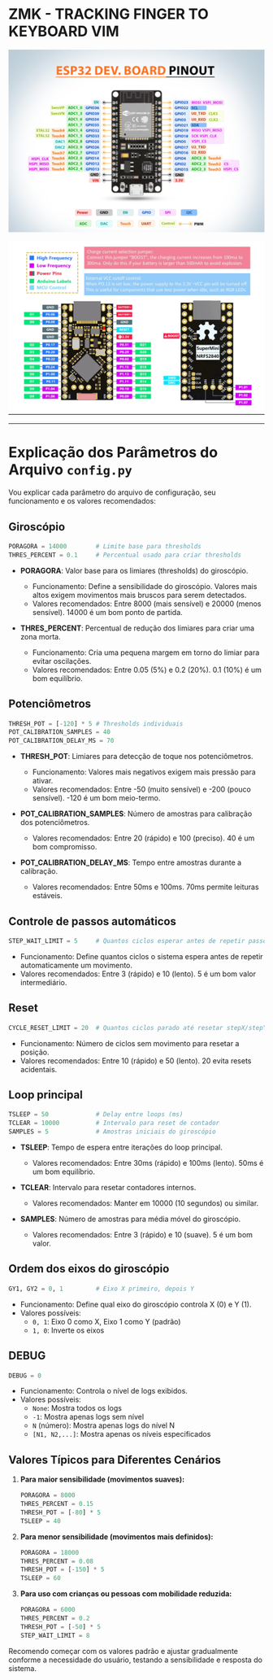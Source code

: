 # ZMK - TRACKING FINGER TO KEYBOARD VIM

![alt text](img_esp3200.png "esp32")

![alt text](img_nrf5284000.png "nrf5284000")

---

# Explicação dos Parâmetros do Arquivo `config.py`

Vou explicar cada parâmetro do arquivo de configuração, seu funcionamento e os valores recomendados:

## Giroscópio
```python
PORAGORA = 14000        # Limite base para thresholds
THRES_PERCENT = 0.1     # Percentual usado para criar thresholds
```

- **PORAGORA**: Valor base para os limiares (thresholds) do giroscópio.
  - Funcionamento: Define a sensibilidade do giroscópio. Valores mais altos exigem movimentos mais bruscos para serem detectados.
  - Valores recomendados: Entre 8000 (mais sensível) e 20000 (menos sensível). 14000 é um bom ponto de partida.

- **THRES_PERCENT**: Percentual de redução dos limiares para criar uma zona morta.
  - Funcionamento: Cria uma pequena margem em torno do limiar para evitar oscilações.
  - Valores recomendados: Entre 0.05 (5%) e 0.2 (20%). 0.1 (10%) é um bom equilíbrio.

## Potenciômetros
```python
THRESH_POT = [-120] * 5 # Thresholds individuais
POT_CALIBRATION_SAMPLES = 40
POT_CALIBRATION_DELAY_MS = 70
```

- **THRESH_POT**: Limiares para detecção de toque nos potenciômetros.
  - Funcionamento: Valores mais negativos exigem mais pressão para ativar.
  - Valores recomendados: Entre -50 (muito sensível) e -200 (pouco sensível). -120 é um bom meio-termo.

- **POT_CALIBRATION_SAMPLES**: Número de amostras para calibração dos potenciômetros.
  - Valores recomendados: Entre 20 (rápido) e 100 (preciso). 40 é um bom compromisso.

- **POT_CALIBRATION_DELAY_MS**: Tempo entre amostras durante a calibração.
  - Valores recomendados: Entre 50ms e 100ms. 70ms permite leituras estáveis.

## Controle de passos automáticos
```python
STEP_WAIT_LIMIT = 5     # Quantos ciclos esperar antes de repetir passo
```

- Funcionamento: Define quantos ciclos o sistema espera antes de repetir automaticamente um movimento.
- Valores recomendados: Entre 3 (rápido) e 10 (lento). 5 é um bom valor intermediário.

## Reset
```python
CYCLE_RESET_LIMIT = 20  # Quantos ciclos parado até resetar stepX/stepY
```

- Funcionamento: Número de ciclos sem movimento para resetar a posição.
- Valores recomendados: Entre 10 (rápido) e 50 (lento). 20 evita resets acidentais.

## Loop principal
```python
TSLEEP = 50             # Delay entre loops (ms)
TCLEAR = 10000          # Intervalo para reset de contador
SAMPLES = 5             # Amostras iniciais do giroscópio
```

- **TSLEEP**: Tempo de espera entre iterações do loop principal.
  - Valores recomendados: Entre 30ms (rápido) e 100ms (lento). 50ms é um bom equilíbrio.

- **TCLEAR**: Intervalo para resetar contadores internos.
  - Valores recomendados: Manter em 10000 (10 segundos) ou similar.

- **SAMPLES**: Número de amostras para média móvel do giroscópio.
  - Valores recomendados: Entre 3 (rápido) e 10 (suave). 5 é um bom valor.

## Ordem dos eixos do giroscópio
```python
GY1, GY2 = 0, 1         # Eixo X primeiro, depois Y
```

- Funcionamento: Define qual eixo do giroscópio controla X (0) e Y (1).
- Valores possíveis: 
  - `0, 1`: Eixo 0 como X, Eixo 1 como Y (padrão)
  - `1, 0`: Inverte os eixos

## DEBUG
```python
DEBUG = 0
```

- Funcionamento: Controla o nível de logs exibidos.
- Valores possíveis:
  - `None`: Mostra todos os logs
  - `-1`: Mostra apenas logs sem nível
  - `N` (número): Mostra apenas logs do nível N
  - `[N1, N2,...]`: Mostra apenas os níveis especificados

## Valores Típicos para Diferentes Cenários

1. **Para maior sensibilidade (movimentos suaves):**
   ```python
   PORAGORA = 8000
   THRES_PERCENT = 0.15
   THRESH_POT = [-80] * 5
   TSLEEP = 40
   ```

2. **Para menor sensibilidade (movimentos mais definidos):**
   ```python
   PORAGORA = 18000
   THRES_PERCENT = 0.08
   THRESH_POT = [-150] * 5
   TSLEEP = 60
   ```

3. **Para uso com crianças ou pessoas com mobilidade reduzida:**
   ```python
   PORAGORA = 6000
   THRES_PERCENT = 0.2
   THRESH_POT = [-50] * 5
   STEP_WAIT_LIMIT = 8
   ```

Recomendo começar com os valores padrão e ajustar gradualmente conforme a necessidade do usuário, testando a sensibilidade e resposta do sistema.
